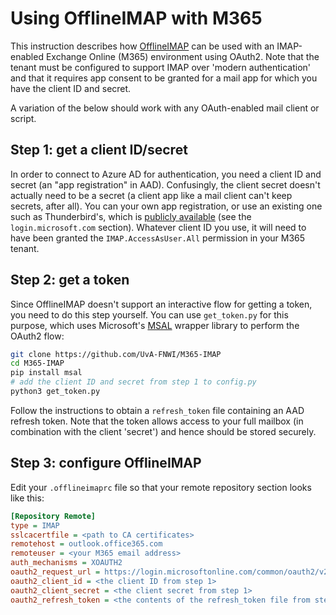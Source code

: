 # Using OfflineIMAP with M365

This instruction describes how [OfflineIMAP](https://www.offlineimap.org/) can be used with an IMAP-enabled Exchange Online (M365) environment using OAuth2. Note that the tenant must be configured to support IMAP over 'modern authentication' and that it requires app consent to be granted for a mail app for which you have the client ID and secret. 

A variation of the below should work with any OAuth-enabled mail client or script. 

## Step 1: get a client ID/secret
In order to connect to Azure AD for authentication, you need a client ID and secret (an "app registration" in AAD). Confusingly, the client secret doesn't actually need to be a secret (a client app like a mail client can't keep secrets, after all). You can your own app registration, or use an existing one such as Thunderbird's, which is [publicly available](https://hg.mozilla.org/comm-central/file/tip/mailnews/base/src/OAuth2Providers.jsm) (see the `login.microsoft.com` section). Whatever client ID you use, it will need to have been granted the `IMAP.AccessAsUser.All` permission in your M365 tenant.  

## Step 2: get a token
Since OfflineIMAP doesn't support an interactive flow for getting a token, you need to do this step yourself. You can use `get_token.py` for this purpose, which uses Microsoft's [MSAL](https://docs.microsoft.com/en-us/azure/active-directory/develop/msal-overview) wrapper library to perform the OAuth2 flow:

```sh
git clone https://github.com/UvA-FNWI/M365-IMAP
cd M365-IMAP
pip install msal
# add the client ID and secret from step 1 to config.py 
python3 get_token.py
```

Follow the instructions to obtain a `refresh_token` file containing an AAD refresh token. Note that the token allows access to your full mailbox (in combination with the client 'secret') and hence should be stored securely. 

## Step 3: configure OfflineIMAP
Edit your `.offlineimaprc` file so that your remote repository section looks like this:

```ini
[Repository Remote]
type = IMAP
sslcacertfile = <path to CA certificates>
remotehost = outlook.office365.com 
remoteuser = <your M365 email address>
auth_mechanisms = XOAUTH2
oauth2_request_url = https://login.microsoftonline.com/common/oauth2/v2.0/token
oauth2_client_id = <the client ID from step 1>
oauth2_client_secret = <the client secret from step 1>
oauth2_refresh_token = <the contents of the refresh_token file from step 2>
```
